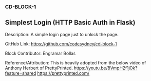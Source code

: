 ### CD-BLOCK-1 ###
## Simplest Login (HTTP Basic Auth in Flask) ##

Description: A simple login page just to unlock the page. 

GitHub Link: https://github.com/codesydney/cd-block-1

Block Contributor: Engramar Bollas

Reference/Attribution:
This is heavily adopted from the below video of Anthony Herbert of PrettyPrinted.
https://youtu.be/8VmpH2f1jOk?feature=shared
https://prettyprinted.com/

